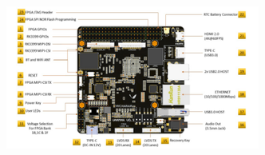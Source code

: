 ![Slide1](https://github.com/vicharak-in/vaaman-hw/blob/main/Vaaman0.3_Pinout_Guide_Rev0.1/images/Slide1.JPG?raw=true)
